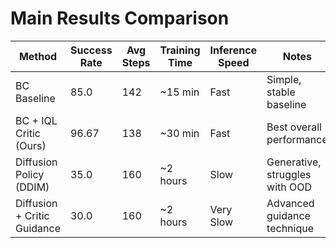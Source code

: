 # Main Results Comparison

| Method | Success Rate | Avg Steps | Training Time | Inference Speed | Notes |
| --- | --- | --- | --- | --- | --- |
| BC Baseline | 85.0 | 142 | ~15 min | Fast | Simple, stable baseline |
| BC + IQL Critic (Ours) | 96.67 | 138 | ~30 min | Fast | Best overall performance |
| Diffusion Policy (DDIM) | 35.0 | 160 | ~2 hours | Slow | Generative, struggles with OOD |
| Diffusion + Critic Guidance | 30.0 | 160 | ~2 hours | Very Slow | Advanced guidance technique |